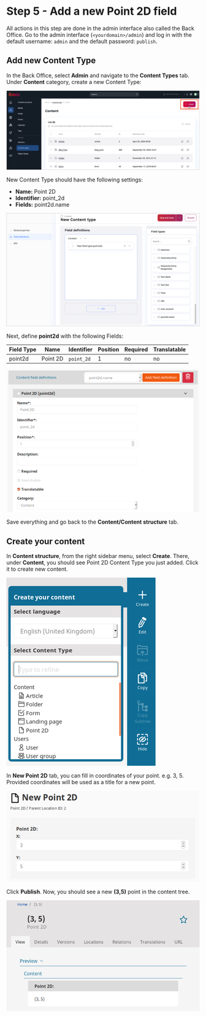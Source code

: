 # Step 5 - Add a new Point 2D field

All actions in this step are done in the admin interface also called the Back Office.
Go to the admin interface (`<yourdomain>/admin`) and log in with the default username: `admin` and the default password: `publish`. 

## Add new Content Type

In the Back Office, select **Admin** and navigate to the **Content Types** tab.
Under **Content** category, create a new Content Type:

![Creating new Content Type](img/create_new_content_type.png)

New Content Type should have the following settings:

- **Name:** Point 2D
- **Identifier:** point_2d
- **Fields:** point2d.name

![Adding new field](img/point2d_field_definition.png)

Next, define **point2d** with the following Fields:

|Field Type|Name|Identifier|Position|Required|Translatable|
|----------|----|----------|--------|--------|------------|
| point2d  |Point 2D|`point_2d` | 1 | no | no|

![Defining Point 2D](img/new_field_definition.png)

Save everything and go back to the **Content/Content structure** tab.

## Create your content

In **Content structure**, from the right sidebar menu, select **Create**. There, under **Content**, you should see Point 2D Content Type you just added. Click it to create new content.

![Selecting Point 2D from sidebar](img/menu_point2d.png)

In **New Point 2D** tab, you can fill in coordinates of your point. e.g. 3, 5. Provided coordinates will be used as a title for a new point.

![Creating Point 2D](img/creating_new_point2d.png)

Click **Publish**. Now, you should see a new **(3,5)** point in the content tree.

![New Point 2D](img/new_point2d.png)
